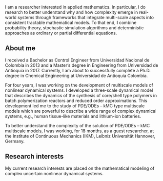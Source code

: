 I am a researcher interested in applied mathematics. In particular, I do research to better understand why and how complexity emerge in real-world systems through frameworks that integrate multi-scale aspects into consistent tractable mathematical models. To that end, I combine probability theory, stochastic simulation algorithms and deterministic approaches as ordinary or partial differential equations.

## About me

I received a Bachelor as Control Engineer from Universidad Nacional de Colombia in 2013 and a Master’s degree in Engineering from Universidad de Antioquia in 2017. Currently, I am about to successfully complete a Ph.D. degree in Chemical Engineering at Universidad de Antioquia Colombia. 


For four years, I was working on the development of multiscale models of nonlinear dynamical systems. I developed a three-scale dynamical model that describes the dynamics of the synthesis of core/shell type polymers in batch polymerization reactors and reduced order approximations. This development led me to the study of PDE/ODEs – kMC type multiscale models which are powerful to describe a wide range of complex dynamical systems, e.g., human tissue-like materials and lithium-ion batteries.


To better understand the complexity of the solution of PDE/ODEs – kMC multiscale models, I was working, for 18 months, as a guest researcher, at the Institute of Continuous Mechanics (IKM), Leibniz Universität Hannover, Germany. 


## Research interests

My current research interests are placed on the mathematical modeling of complex uncertain nonlinear dynamical systems.


